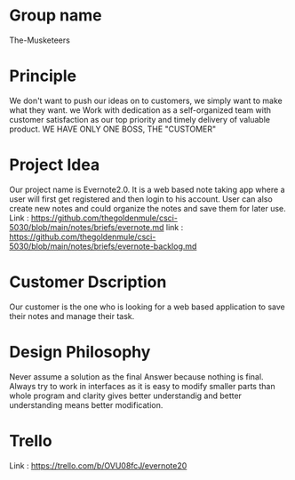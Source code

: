 # Group name 
The-Musketeers
# Principle 
We don't want to push our ideas on to customers, we simply want to make what they want. we Work with dedication as a self-organized team with customer satisfaction as our top priority and timely delivery of valuable product. 
WE HAVE ONLY ONE BOSS, THE "CUSTOMER"
# Project Idea
Our project name is Evernote2.0. It is a web based note taking app where a user will first get registered and then login to his account. User can also create new notes and could organize the notes and save them for later use.
Link : https://github.com/thegoldenmule/csci-5030/blob/main/notes/briefs/evernote.md
link : https://github.com/thegoldenmule/csci-5030/blob/main/notes/briefs/evernote-backlog.md
# Customer Dscription 
Our customer is the one who is looking for a web based application to save their notes and manage their task.
# Design Philosophy
Never assume a solution as the final Answer because nothing is final. Always try to work in interfaces as it is easy to modify smaller parts than whole program and clarity gives better understandig and better understanding means better modification.
# Trello 
Link : https://trello.com/b/OVU08fcJ/evernote20
